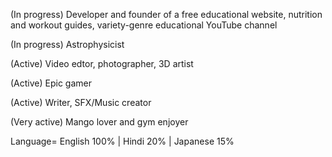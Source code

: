 (In progress) Developer and founder of a free educational website, nutrition and workout guides, variety-genre educational YouTube channel 

(In progress) Astrophysicist 

(Active) Video edtor, photographer, 3D artist

(Active) Epic gamer 

(Active) Writer, SFX/Music creator

(Very active) Mango lover and gym enjoyer

Language= English 100% | Hindi 20% | Japanese 15%


<!---
starulae/starulae is a ✨ special ✨ repository because its `README.md` (this file) appears on your GitHub profile.
You can click the Preview link to take a look at your changes.
--->
